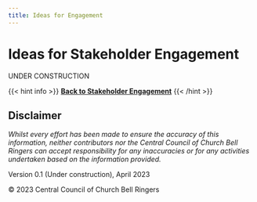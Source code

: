 ```yaml
---
title: Ideas for Engagement
---
```


# Ideas for Stakeholder Engagement

UNDER CONSTRUCTION

 

{{< hint info >}}
**[Back to Stakeholder Engagement](../../060-stakeholder-engagement)**
{{< /hint >}}

## Disclaimer
 
*Whilst every effort has been made to ensure the accuracy of this information, neither contributors nor the Central Council of Church Bell Ringers can accept responsibility for any inaccuracies or for any activities undertaken based on the information provided.*

Version 0.1 (Under construction), April 2023

© 2023 Central Council of Church Bell Ringers
